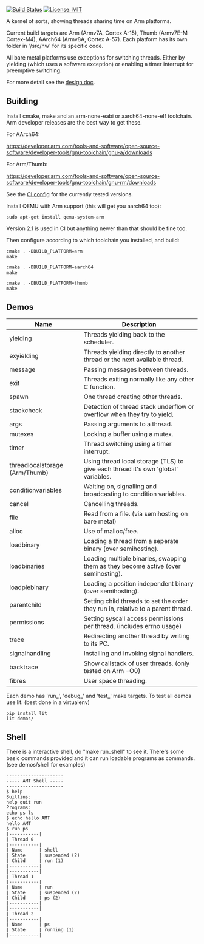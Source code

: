 [![Build Status](https://dev.azure.com/spickettdavid/spickettdavid/_apis/build/status/DavidSpickett.ARMMultiTasking?branchName=master)](https://dev.azure.com/spickettdavid/spickettdavid/_build/latest?definitionId=1&branchName=master) [![License: MIT](https://img.shields.io/badge/License-MIT-yellow.svg)](https://opensource.org/licenses/MIT)

A kernel of sorts, showing threads sharing time on Arm platforms.

Current build targets are Arm (Armv7A, Cortex A-15), Thumb (Armv7E-M Cortex-M4), AArch64 (Armv8A, Cortex A-57). Each platform has its own folder in '/src/hw' for its specific code.

All bare metal platforms use exceptions for switching threads. Either by yielding (which uses a software exception) or enabling a timer interrupt for preemptive switching.

For more detail see the [design doc](docs/design.md).

## Building

Install cmake, make and an arm-none-eabi or aarch64-none-elf toolchain. Arm developer releases are the best way to get these.

For AArch64:

https://developer.arm.com/tools-and-software/open-source-software/developer-tools/gnu-toolchain/gnu-a/downloads

For Arm/Thumb:

https://developer.arm.com/tools-and-software/open-source-software/developer-tools/gnu-toolchain/gnu-rm/downloads

See the [CI config](azure/azure-job.yml) for the currently tested versions.

Install QEMU with Arm support (this will get you aarch64 too):
```
sudo apt-get install qemu-system-arm
```
Version 2.1 is used in CI but anything newer than that should be fine too.

Then configure according to which toolchain you installed, and build:
```
cmake . -DBUILD_PLATFORM=arm
make

cmake . -DBUILD_PLATFORM=aarch64
make

cmake . -DBUILD_PLATFORM=thumb
make
```

## Demos

| Name                              | Description                                                                        |
|-----------------------------------|------------------------------------------------------------------------------------|
| yielding                          | Threads yielding back to the scheduler.                                            |
| exyielding                        | Threads yielding directly to another thread or the next available thread.          |
| message                           | Passing messages between threads.                                                  |
| exit                              | Threads exiting normally like any other C function.                                |
| spawn                             | One thread creating other threads.                                                 |
| stackcheck                        | Detection of thread stack underflow or overflow when they try to yield.            |
| args                              | Passing arguments to a thread.                                                     |
| mutexes                           | Locking a buffer using a mutex.                                                    |
| timer                             | Thread switching using a timer interrupt.                                          |
| threadlocalstorage (Arm/Thumb)    | Using thread local storage (TLS) to give each thread it's own 'global' variables.  |
| conditionvariables                | Waiting on, signalling and broadcasting to condition variables.                    |
| cancel                            | Cancelling threads.                                                                |
| file                              | Read from a file. (via semihosting on bare metal)                                  |
| alloc                             | Use of malloc/free.                                                                |
| loadbinary                        | Loading a thread from a seperate binary (over semihosting).                        |
| loadbinaries                      | Loading multiple binaries, swapping them as they become active (over semihosting). |
| loadpiebinary                     | Loading a position independent binary (over semihosting).                          |
| parentchild                       | Setting child threads to set the order they run in, relative to a parent thread.   |
| permissions                       | Setting syscall access permissions per thread. (includes errno usage)              |
| trace                             | Redirecting another thread by writing to its PC.                                   |
| signalhandling                    | Installing and invoking signal handlers.                                           |
| backtrace                         | Show callstack of user threads. (only tested on Arm -O0)                           |
| fibres                            | User space threading.                                                              |

Each demo has 'run_<demo>', 'debug_<demo>' and 'test_<demo>' make targets. To test all demos use lit. (best done in a virtualenv)

```
pip install lit
lit demos/
```

## Shell

There is a interactive shell, do "make run_shell" to see it. There's some basic commands provided and it can run loadable programs as commands. (see demos/shell for examples)

```
---------------------
----- AMT Shell -----
---------------------
$ help
Builtins:
help quit run
Programs:
echo ps ls
$ echo hello AMT
hello AMT
$ run ps
|-----------|
| Thread 0
|-----------|
| Name      | shell
| State     | suspended (2)
| Child     | run (1)
|-----------|
|-----------|
| Thread 1
|-----------|
| Name      | run
| State     | suspended (2)
| Child     | ps (2)
|-----------|
|-----------|
| Thread 2
|-----------|
| Name      | ps
| State     | running (1)
|-----------|
```